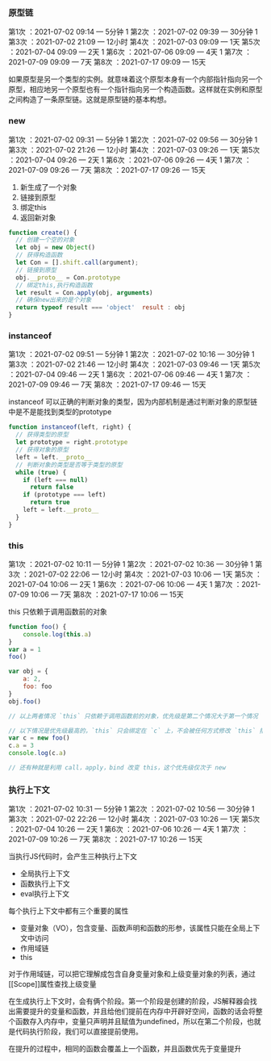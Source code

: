 ### 原型链    
第1次 ：2021-07-02 09:14 — 5分钟  1
第2次 ：2021-07-02 09:39 — 30分钟  1
第3次 ：2021-07-02 21:09 — 12小时
第4次 ：2021-07-03 09:09 — 1天
第5次 ：2021-07-04 09:09 — 2天  1
第6次 ：2021-07-06 09:09 — 4天  1
第7次 ：2021-07-09 09:09 — 7天
第8次 ：2021-07-17 09:09 — 15天

如果原型是另一个类型的实例。就意味着这个原型本身有一个内部指针指向另一个原型，相应地另一个原型也有一个指针指向另一个构造函数。这样就在实例和原型之间构造了一条原型链。这就是原型链的基本构想。

### new
第1次 ：2021-07-02 09:31 — 5分钟    1
第2次 ：2021-07-02 09:56 — 30分钟   1
第3次 ：2021-07-02 21:26 — 12小时
第4次 ：2021-07-03 09:26 — 1天
第5次 ：2021-07-04 09:26 — 2天    1
第6次 ：2021-07-06 09:26 — 4天   1
第7次 ：2021-07-09 09:26 — 7天
第8次 ：2021-07-17 09:26 — 15天

1. 新生成了一个对象
2. 链接到原型
3. 绑定this
4. 返回新对象

```JavaScript
function create() {
  // 创建一个空的对象
  let obj = new Object()
  // 获得构造函数
  let Con = [].shift.call(argument);
  // 链接到原型
  obj.__proto__ = Con.prototype
  // 绑定this,执行构造函数
  let result = Con.apply(obj, arguments)
  // 确保new出来的是个对象
  return typeof result === 'object'  result : obj
}
```

### instanceof
第1次 ：2021-07-02 09:51 — 5分钟  1
第2次 ：2021-07-02 10:16 — 30分钟  1
第3次 ：2021-07-02 21:46 — 12小时
第4次 ：2021-07-03 09:46 — 1天
第5次 ：2021-07-04 09:46 — 2天    1
第6次 ：2021-07-06 09:46 — 4天    1
第7次 ：2021-07-09 09:46 — 7天
第8次 ：2021-07-17 09:46 — 15天

instanceof 可以正确的判断对象的类型，因为内部机制是通过判断对象的原型链中是不是能找到类型的prototype
```JavaScript
function instanceof(left, right) {
  // 获得类型的原型
  let prototype = right.prototype
  // 获得对象的原型
  left = left.__proto__
  // 判断对象的类型是否等于类型的原型
  while (true) {
    if (left === null)
      return false
    if (prototype === left)
      return true
    left = left.__proto__
  }
}

```

### this
第1次 ：2021-07-02 10:11 — 5分钟       1
第2次 ：2021-07-02 10:36 — 30分钟      1
第3次 ：2021-07-02 22:06 — 12小时
第4次 ：2021-07-03 10:06 — 1天 
第5次 ：2021-07-04 10:06 — 2天   1
第6次 ：2021-07-06 10:06 — 4天   1
第7次 ：2021-07-09 10:06 — 7天
第8次 ：2021-07-17 10:06 — 15天

this 只依赖于调用函数前的对象
```JavaScript
function foo() {
	console.log(this.a)
}
var a = 1
foo()

var obj = {
	a: 2,
	foo: foo
}
obj.foo()

// 以上两者情况 `this` 只依赖于调用函数前的对象，优先级是第二个情况大于第一个情况

// 以下情况是优先级最高的，`this` 只会绑定在 `c` 上，不会被任何方式修改 `this` 指向
var c = new foo()
c.a = 3
console.log(c.a)

// 还有种就是利用 call，apply，bind 改变 this，这个优先级仅次于 new
```

### 执行上下文
第1次 ：2021-07-02 10:31 — 5分钟  1
第2次 ：2021-07-02 10:56 — 30分钟  1
第3次 ：2021-07-02 22:26 — 12小时
第4次 ：2021-07-03 10:26 — 1天
第5次 ：2021-07-04 10:26 — 2天   1
第6次 ：2021-07-06 10:26 — 4天   1
第7次 ：2021-07-09 10:26 — 7天
第8次 ：2021-07-17 10:26 — 15天

当执行JS代码时，会产生三种执行上下文
* 全局执行上下文
* 函数执行上下文
* eval执行上下文

每个执行上下文中都有三个重要的属性

* 变量对象（VO），包含变量、函数声明和函数的形参，该属性只能在全局上下文中访问
* 作用域链
* this

对于作用域链，可以把它理解成包含自身变量对象和上级变量对象的列表，通过[[Scope]]属性查找上级变量

在生成执行上下文时，会有俩个阶段。第一个阶段是创建的阶段，JS解释器会找出需要提升的变量和函数，并且给他们提前在内存中开辟好空间，函数的话会将整个函数存入内存中，变量只声明并且赋值为undefined，所以在第二个阶段，也就是代码执行阶段，我们可以直接提前使用。

在提升的过程中，相同的函数会覆盖上一个函数，并且函数优先于变量提升